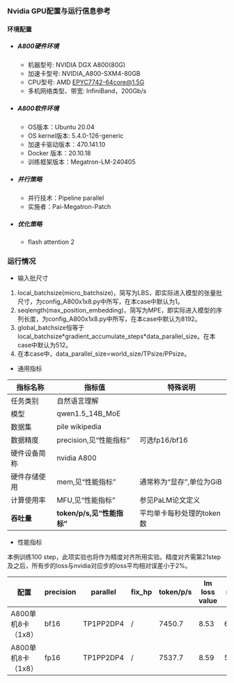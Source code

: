 ### Nvidia GPU配置与运行信息参考
#### 环境配置
- ##### A800硬件环境
    - 机器型号: NVIDIA DGX A800(80G) 
    - 加速卡型号: NVIDIA_A800-SXM4-80GB
    - CPU型号: AMD EPYC7742-64core@1.5G
    - 多机网络类型、带宽: InfiniBand，200Gb/s

- ##### A800软件环境
   - OS版本：Ubuntu 20.04
   - OS kernel版本: 5.4.0-126-generic     
   - 加速卡驱动版本：470.141.10
   - Docker 版本：20.10.18
   - 训练框架版本：Megatron-LM-240405

- ##### 并行策略

   - 并行技术：Pipeline parallel
   - 实施者：Pai-Megatron-Patch

- ##### 优化策略

   - flash attention 2

### 运行情况

* 输入批尺寸

1. local_batchsize(micro_batchsize)，简写为LBS，即实际进入模型的张量批尺寸，为config_A800x1x8.py中所写，在本case中默认为1。
2. seqlength(max_position_embedding)，简写为MPE，即实际进入模型的序列长度，为config_A800x1x8.py中所写，在本case中默认为8192。
3. global_batchsize恒等于local_batchsize\*gradient_accumulate_steps\*data_parallel_size。在本case中默认为512。
4. 在本case中，data_parallel_size=world_size/TPsize/PPsize。

* 通用指标

| 指标名称     | 指标值                     | 特殊说明                           |
| ------------ | -------------------------- | ---------------------------------- |
| 任务类别     | 自然语言理解               |                                    |
| 模型         | qwen1.5_14B_MoE                  |                                    |
| 数据集       | pile wikipedia   |                                    |
| 数据精度       | precision,见“性能指标”  | 可选fp16/bf16                      |
| 硬件设备简称 | nvidia A800                |                                    |
| 硬件存储使用 | mem,见“性能指标”           | 通常称为“显存”,单位为GiB           |
| 计算使用率 | MFU,见“性能指标”           | 参见PaLM论文定义 |
| **吞吐量**   | **token/p/s,见“性能指标”** | 平均单卡每秒处理的token数          |

* 性能指标

本例训练100 step，此项实验也将作为精度对齐所用实验。精度对齐需第21step及之后，所有步的loss与nvidia对应步的loss平均相对误差小于2%。

| 配置                |  precision | parallel |  fix_hp           | token/p/s | lm loss value| mem       | MFU       |
| ------------------ | -------- | --------- | ---------------- | ------ |  ------- | --------- | --------- |
| A800单机8卡（1x8）  |    bf16    | TP1PP2DP4 |  / | 7450.7 | 8.53 | 66/80 | 32.95% |
| A800单机8卡（1x8）  |    fp16    | TP1PP2DP4 |  /| 7537.7 | 8.59 | 59/80 | 33.33% |